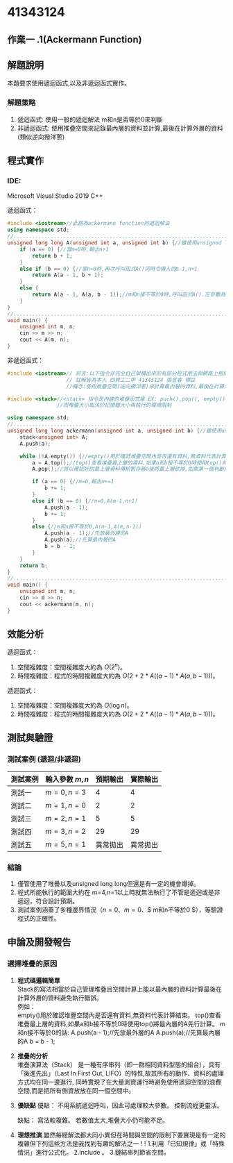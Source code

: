
# 41343124

## 作業一 .1(Ackermann Function)

## 解題說明

本題要求使用遞迴函式,以及非遞迴函式實作。

### 解題策略

1. 遞迴函式:
   使用一般的遞迴解法 m和n是否等於0來判斷
2. 非遞迴函式:
   使用推疊空間來記錄最內層的資料並計算,最後在計算外層的資料(類似逆向撥洋蔥)

## 程式實作

### IDE:
Microsoft Visual Studio 2019 C++

遞迴函式：

```cpp
#include <iostream>//此題為ackermann function的遞迴解法
using namespace std;
//...........................................................................
unsigned long long A(unsigned int a, unsigned int b) {//雖使用unsigned long long但還是有一定的機會爆掉 ! ! !
	if (a == 0) {//當m=0時,輸出n+1
		return b + 1;
	}
	else if (b == 0) {//當n=0時,再次呼叫函式A()同時令傳入的m-1,n+1
		return A(a - 1, b + 1);
	}
	else {
		return A(a - 1, A(a, b - 1));//m和n接不等於0時,呼叫函式A().左參數為m-1,右參數為函式A(m,n-1)
	}
}
//...........................................................................
void main() {
	unsigned int m, n;
	cin >> m >> n;
	cout << A(m, n);
}

```
非遞迴函式：

```cpp
#include <iostream>// 前言:以下指令非完全自己架構出來的有部分程式用法與網路上相似但並非抄襲 ! ! ! 來源處Google 而非生成式AI
                   // 註解皆為本人 四資工二甲 41343124 張豈睿 標註
                   //概念:使用推疊空間(逆向撥洋蔥)來計算最內層的資料,最後在計算外層的資料

#include <stack>//<stack> 指令是內建的堆疊函式庫 EX: puch(),pop(), empty(),top(),size()......
                //而堆疊大小取決於記憶體大小與執行的環境限制

using namespace std;
//...........................................................................................
unsigned long long ackermann(unsigned int a, unsigned int b) {//雖使用unsigned long long但還是有一定的機會爆掉
    stack<unsigned int> A;
    A.push(a);

    while (!A.empty()) {//empty()用於確認堆疊空間內是否還有資料,無資料代表計算結束
        a = A.top();//top()查看堆疊最上層的資料,如果a和b接不等於0時使用top()將最內層的A先行計算避免執行錯誤 A(m-1,A(m,n-1))
        A.pop();//將以確認好的最上層資料傳給暫存器a後將最上層砍掉,如果第一個判斷成立即可算下一層,不成立就必須重複執行

        if (a == 0) {//m=0,輸出n+=1
            b += 1;
        }
        else if (b == 0) {//n=0,A(m-1,n+1)
            A.push(a - 1);
            b += 1;
        }
        else {//m和n接不等於0,A(m-1,A(m,n-1))
            A.push(a - 1);//先放最外層的A
            A.push(a);//先算最內層的A
            b = b - 1;
        }
    }
    return b;
}
//...........................................................................................
void main() {
    unsigned int m, n;
    cin >> m >> n;
    cout << ackermann(m, n);
}
```

## 效能分析
遞迴函式：
1. 空間複雜度：空間複雜度大約為 $O(2^n)$。
2. 時間複雜度：程式的時間複雜度大約為 $O(2+2*A((a-1)*A(a,b-1)))$。

遞迴函式：
1. 空間複雜度：空間複雜度大約為 $O(\log n)$。
2. 時間複雜度：程式的時間複雜度大約為 $O(2+2*A((a-1)*A(a,b-1)))$。


## 測試與驗證

### 測試案例 (遞迴/非遞迴)

| 測試案例 | 輸入參數 $m,n$ | 預期輸出 | 實際輸出 |
|----------|--------------|----------|----------|
| 測試一   | $m = 0,n = 3$ | 4        | 4        |
| 測試二   | $m = 1,n = 0$ | 2        | 2        |
| 測試三   | $m = 2,n = 1$ | 5        | 5        |
| 測試四   | $m = 3,n = 2$ | 29       | 29       |
| 測試五   | $m = 5,n = 1$ | 異常拋出  | 異常拋出  |

### 結論

1. 僅管使用了堆疊以及unsigned long long但還是有一定的機會爆掉。
2. 程式所能執行的範圍大約在 m=4,n=1以上時就無法執行了不管是遞迴或是非遞迴，符合設計預期。  
3. 測試案例涵蓋了多種邊界情況（$n = 0$、$m = 0$、$ m和n不等於0 $），等驗證程式的正確性。

## 申論及開發報告

### 選擇堆疊的原因

1. **程式碼邏輯簡單**  
   Stack的寫法相當於自己管理堆疊且空間計算上能以最內層的資料計算最後在計算外層的資料避免執行錯誤。  
   例如：  
      empty()用於確認堆疊空間內是否還有資料,無資料代表計算結束。
      top()查看堆疊最上層的資料,如果a和b接不等於0時使用top()將最內層的A先行計算。
      m和n接不等於0的話:
        A.push(a - 1);//先放最外層的A
        A.push(a);//先算最內層的A
        b = b - 1;

2. **推疊的分析**  
   堆疊演算法（Stack） 是一種有序串列（即一群相同資料型態的組合），具有「後進先出」（Last In First Out, LIFO）的特性,故其所有的動作、資料的處理方式均在同一邊進行,
   同時實現了在大量測資運行時避免使用遞迴空間的浪費空間,而是把所有側資放放在同一個空間中。
   
3. **優缺點**
   優點：
   不用系統遞迴呼叫，因此可處理較大參數。
   控制流程更靈活。
 
   缺點：
   寫法較複雜。
   若數值太大,堆疊大小仍可能不足。

4. **理想推演**
   雖然每總解法都大同小異但在時間與空間的限制下要實現是有一定的複雜但下列這些方法是我找到有趣的解法之一 ! !
   1.利用「已知規律」或「特殊情況」進行公式化。
   2.include <map> 。
   3.鏈結串列節省空間。
